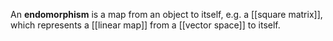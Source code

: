 An **endomorphism** is a map from an object to itself, e.g. a [[square matrix]], which represents a [[linear map]] from a [[vector space]] to itself.